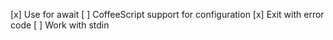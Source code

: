 [x] Use for await
[ ] CoffeeScript support for configuration
[x] Exit with error code
[ ] Work with stdin
